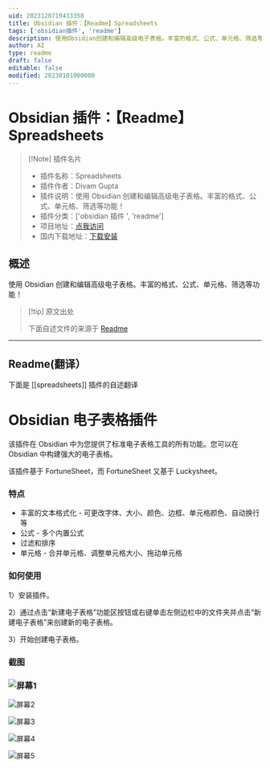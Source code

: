```yaml
---
uid: 2023120719433358
title: Obsidian 插件：【Readme】Spreadsheets
tags: ['obsidian插件', 'readme']
description: 使用Obsidian创建和编辑高级电子表格。丰富的格式、公式、单元格、筛选等功能！
author: AI
type: readme
draft: false
editable: false
modified: 20230101000000
---
```


# Obsidian 插件：【Readme】Spreadsheets

> [!Note] 插件名片
> - 插件名称：Spreadsheets
> - 插件作者：Divam Gupta
> - 插件说明：使用 Obsidian 创建和编辑高级电子表格。丰富的格式、公式、单元格、筛选等功能！
> - 插件分类：['obsidian 插件 ', 'readme']
> - 项目地址：[点我访问](https://github.com/divamgupta/obsidian-spreadsheets)
> - 国内下载地址：[下载安装](https://pkmer.cn/products/plugin/pluginMarket/?spreadsheets)

## 概述

使用 Obsidian 创建和编辑高级电子表格。丰富的格式、公式、单元格、筛选等功能！

> [!tip] 原文出处
>
>下面自述文件的来源于 [Readme](https://ghproxy.net/https://raw.githubusercontent.com/divamgupta/obsidian-spreadsheets/master/README.md)
>

---

## Readme(翻译）

下面是 [[spreadsheets]] 插件的自述翻译

# Obsidian 电子表格插件

该插件在 Obsidian 中为您提供了标准电子表格工具的所有功能。您可以在 Obsidian 中构建强大的电子表格。

该插件基于 FortuneSheet，而 FortuneSheet 又基于 Luckysheet。

### 特点

- 丰富的文本格式化 - 可更改字体、大小、颜色、边框、单元格颜色、自动换行等
- 公式 - 多个内置公式
- 过滤和排序
- 单元格 - 合并单元格、调整单元格大小、拖动单元格

### 如何使用

1）安装插件。

2）通过点击“新建电子表格”功能区按钮或右键单击左侧边栏中的文件夹并点击“新建电子表格”来创建新的电子表格。

3）开始创建电子表格。

### 截图

### ![屏幕1](https://cdn.pkmer.cn/covers/spreadsheets_2_0.png!pkmer)

![屏幕2](https://cdn.pkmer.cn/covers/spreadsheets_2_1.png!pkmer)

![屏幕3](https://cdn.pkmer.cn/covers/spreadsheets_2_2.png!pkmer)

![屏幕4](https://cdn.pkmer.cn/covers/spreadsheets_2_3.png!pkmer)

![屏幕5](https://cdn.pkmer.cn/covers/spreadsheets_2_4.png!pkmer)
